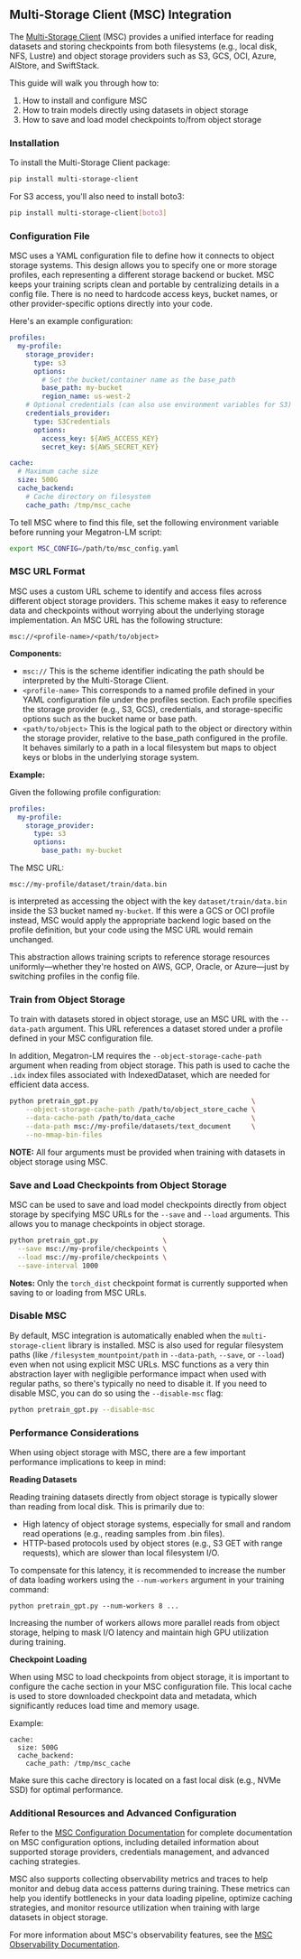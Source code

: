 ## Multi-Storage Client (MSC) Integration

The [Multi-Storage Client](https://github.com/NVIDIA/multi-storage-client) (MSC) provides a unified interface for reading datasets and storing checkpoints from both filesystems (e.g., local disk, NFS, Lustre) and object storage providers such as S3, GCS, OCI, Azure, AIStore, and SwiftStack.

This guide will walk you through how to:

1. How to install and configure MSC
2. How to train models directly using datasets in object storage
3. How to save and load model checkpoints to/from object storage

### Installation

To install the Multi-Storage Client package:

```bash
pip install multi-storage-client
```

For S3 access, you'll also need to install boto3:

```bash
pip install multi-storage-client[boto3]
```

### Configuration File

MSC uses a YAML configuration file to define how it connects to object storage systems. This design allows you to specify one or more storage profiles, each representing a different storage backend or bucket. MSC keeps your training scripts clean and portable by centralizing details in a config file. There is no need to hardcode access keys, bucket names, or other provider-specific options directly into your code.

Here's an example configuration:

```yaml
profiles:
  my-profile:
    storage_provider:
      type: s3
      options:
        # Set the bucket/container name as the base_path
        base_path: my-bucket
        region_name: us-west-2
    # Optional credentials (can also use environment variables for S3)
    credentials_provider:
      type: S3Credentials
      options:
        access_key: ${AWS_ACCESS_KEY}
        secret_key: ${AWS_SECRET_KEY}

cache:
  # Maximum cache size
  size: 500G
  cache_backend:
    # Cache directory on filesystem
    cache_path: /tmp/msc_cache
```

To tell MSC where to find this file, set the following environment variable before running your Megatron-LM script:

```bash
export MSC_CONFIG=/path/to/msc_config.yaml
```

### MSC URL Format

MSC uses a custom URL scheme to identify and access files across different object storage providers. This scheme makes it easy to reference data and checkpoints without worrying about the underlying storage implementation. An MSC URL has the following structure:

```
msc://<profile-name>/<path/to/object>
```

**Components:**

* `msc://` This is the scheme identifier indicating the path should be interpreted by the Multi-Storage Client.
* `<profile-name>` This corresponds to a named profile defined in your YAML configuration file under the profiles section. Each profile specifies the storage provider (e.g., S3, GCS), credentials, and storage-specific options such as the bucket name or base path.
* `<path/to/object>` This is the logical path to the object or directory within the storage provider, relative to the base_path configured in the profile. It behaves similarly to a path in a local filesystem but maps to object keys or blobs in the underlying storage system.

**Example:**

Given the following profile configuration:

```yaml
profiles:
  my-profile:
    storage_provider:
      type: s3
      options:
        base_path: my-bucket
```

The MSC URL:

```
msc://my-profile/dataset/train/data.bin
```

is interpreted as accessing the object with the key `dataset/train/data.bin` inside the S3 bucket named `my-bucket`. If this were a GCS or OCI profile instead, MSC would apply the appropriate backend logic based on the profile definition, but your code using the MSC URL would remain unchanged.

This abstraction allows training scripts to reference storage resources uniformly—whether they're hosted on AWS, GCP, Oracle, or Azure—just by switching profiles in the config file.


### Train from Object Storage

To train with datasets stored in object storage, use an MSC URL with the `--data-path` argument. This URL references a dataset stored under a profile defined in your MSC configuration file.

In addition, Megatron-LM requires the `--object-storage-cache-path` argument when reading from object storage. This path is used to cache the `.idx` index files associated with IndexedDataset, which are needed for efficient data access.

```bash
python pretrain_gpt.py                                      \
    --object-storage-cache-path /path/to/object_store_cache \
    --data-cache-path /path/to/data_cache                   \
    --data-path msc://my-profile/datasets/text_document     \
    --no-mmap-bin-files
```

**NOTE:** All four arguments must be provided when training with datasets in object storage using MSC.

### Save and Load Checkpoints from Object Storage

MSC can be used to save and load model checkpoints directly from object storage by specifying MSC URLs for the `--save` and `--load` arguments. This allows you to manage checkpoints in object storage.

```bash
python pretrain_gpt.py                \
  --save msc://my-profile/checkpoints \
  --load msc://my-profile/checkpoints \
  --save-interval 1000
```

**Notes:** Only the `torch_dist` checkpoint format is currently supported when saving to or loading from MSC URLs.

### Disable MSC

By default, MSC integration is automatically enabled when the `multi-storage-client` library is installed. MSC is also used for regular filesystem paths (like `/filesystem_mountpoint/path` in `--data-path`, `--save`, or `--load`) even when not using explicit MSC URLs. MSC functions as a very thin abstraction layer with negligible performance impact when used with regular paths, so there's typically no need to disable it. If you need to disable MSC, you can do so using the `--disable-msc` flag:

```bash
python pretrain_gpt.py --disable-msc
```

### Performance Considerations

When using object storage with MSC, there are a few important performance implications to keep in mind:

**Reading Datasets**

Reading training datasets directly from object storage is typically slower than reading from local disk. This is primarily due to:
* High latency of object storage systems, especially for small and random read operations (e.g., reading samples from .bin files).
* HTTP-based protocols used by object stores (e.g., S3 GET with range requests), which are slower than local filesystem I/O.

To compensate for this latency, it is recommended to increase the number of data loading workers using the `--num-workers` argument in your training command:

```
python pretrain_gpt.py --num-workers 8 ...
```

Increasing the number of workers allows more parallel reads from object storage, helping to mask I/O latency and maintain high GPU utilization during training.

**Checkpoint Loading**

When using MSC to load checkpoints from object storage, it is important to configure the cache section in your MSC configuration file. This local cache is used to store downloaded checkpoint data and metadata, which significantly reduces load time and memory usage.

Example:

```
cache:
  size: 500G
  cache_backend:
    cache_path: /tmp/msc_cache
```

Make sure this cache directory is located on a fast local disk (e.g., NVMe SSD) for optimal performance.

### Additional Resources and Advanced Configuration

Refer to the [MSC Configuration Documentation](https://nvidia.github.io/multi-storage-client/config/index.html) for complete documentation on MSC configuration options, including detailed information about supported storage providers, credentials management, and advanced caching strategies.

MSC also supports collecting observability metrics and traces to help monitor and debug data access patterns during training. These metrics can help you identify bottlenecks in your data loading pipeline, optimize caching strategies, and monitor resource utilization when training with large datasets in object storage.

For more information about MSC's observability features, see the [MSC Observability Documentation](https://nvidia.github.io/multi-storage-client/config/index.html#opentelemetry).
